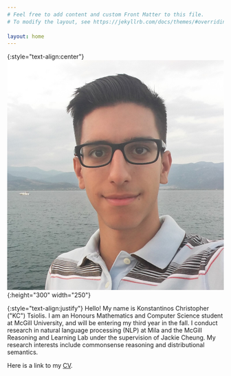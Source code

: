 ```yaml
---
# Feel free to add content and custom Front Matter to this file.
# To modify the layout, see https://jekyllrb.com/docs/themes/#overriding-theme-defaults

layout: home
---
```


{:style="text-align:center"}
![bio-picture](images/bio_pic.jpg){:height="300" width="250"}

{:style="text-align:justify"}
Hello! My name is Konstantinos Christopher ("KC") Tsiolis. I am an Honours Mathematics and Computer Science student at McGill University, 
and will be entering my third year in the fall. I conduct research in natural language processing (NLP) at Mila and the McGill Reasoning and Learning Lab 
under the supervision of Jackie Cheung. My research interests include commonsense reasoning and distributional semantics.

Here is a link to my [CV](documents/cv.pdf).